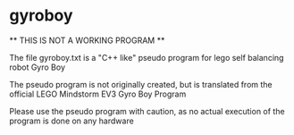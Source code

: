 # gyroboy
** THIS IS NOT A WORKING PROGRAM ** 

The file gyroboy.txt is a "C++ like" pseudo program for lego self balancing robot Gyro Boy 

The pseudo program is not originally created, but is translated from the official LEGO Mindstorm EV3 Gyro Boy Program 

Please use the pseudo program with caution, as no actual execution of the program is done on any hardware 
